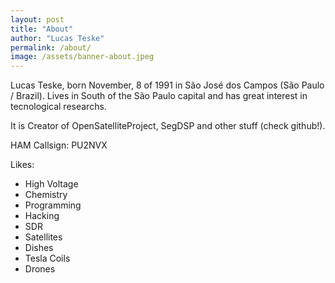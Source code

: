 ```yaml
---
layout: post
title: "About"
author: "Lucas Teske"
permalink: /about/
image: /assets/banner-about.jpeg
---
```


Lucas Teske, born November, 8 of 1991 in São José dos Campos (São Paulo / Brazil). Lives in South of the São Paulo capital and has great interest in tecnological researchs.

It is Creator of OpenSatelliteProject, SegDSP and other stuff (check github!).

HAM Callsign: PU2NVX

Likes:
  * High Voltage
  * Chemistry
  * Programming
  * Hacking
  * SDR
  * Satellites
  * Dishes
  * Tesla Coils
  * Drones
